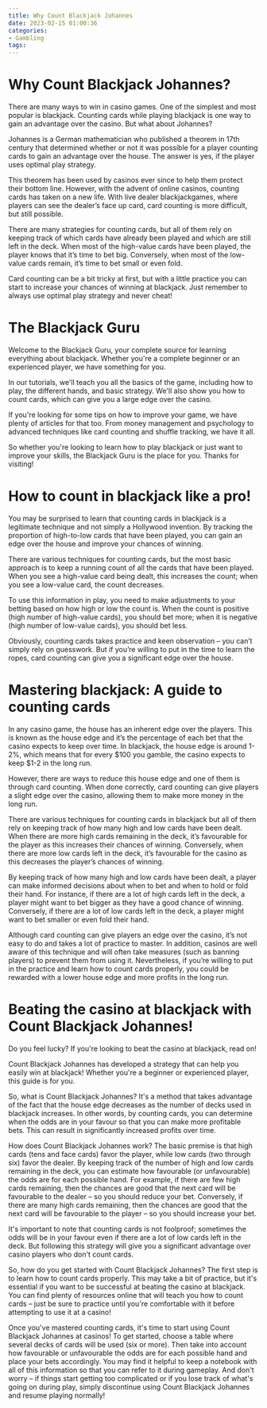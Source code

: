 ```yaml
---
title: Why Count Blackjack Johannes
date: 2023-02-15 01:00:36
categories:
- Gambling
tags:
---
```



#  Why Count Blackjack Johannes?

There are many ways to win in casino games. One of the simplest and most popular is blackjack. Counting cards while playing blackjack is one way to gain an advantage over the casino. But what about Johannes?

Johannes is a German mathematician who published a theorem in 17th century that determined whether or not it was possible for a player counting cards to gain an advantage over the house. The answer is yes, if the player uses optimal play strategy.

This theorem has been used by casinos ever since to help them protect their bottom line. However, with the advent of online casinos, counting cards has taken on a new life. With live dealer blackjackgames, where players can see the dealer’s face up card, card counting is more difficult, but still possible.

There are many strategies for counting cards, but all of them rely on keeping track of which cards have already been played and which are still left in the deck. When most of the high-value cards have been played, the player knows that it’s time to bet big. Conversely, when most of the low-value cards remain, it’s time to bet small or even fold.

Card counting can be a bit tricky at first, but with a little practice you can start to increase your chances of winning at blackjack. Just remember to always use optimal play strategy and never cheat!

#  The Blackjack Guru

Welcome to the Blackjack Guru, your complete source for learning everything about blackjack. Whether you're a complete beginner or an experienced player, we have something for you.

In our tutorials, we'll teach you all the basics of the game, including how to play, the different hands, and basic strategy. We'll also show you how to count cards, which can give you a large edge over the casino.

If you're looking for some tips on how to improve your game, we have plenty of articles for that too. From money management and psychology to advanced techniques like card counting and shuffle tracking, we have it all.

So whether you're looking to learn how to play blackjack or just want to improve your skills, the Blackjack Guru is the place for you. Thanks for visiting!

#  How to count in blackjack like a pro!

You may be surprised to learn that counting cards in blackjack is a legitimate technique and not simply a Hollywood invention. By tracking the proportion of high-to-low cards that have been played, you can gain an edge over the house and improve your chances of winning.

There are various techniques for counting cards, but the most basic approach is to keep a running count of all the cards that have been played. When you see a high-value card being dealt, this increases the count; when you see a low-value card, the count decreases.

To use this information in play, you need to make adjustments to your betting based on how high or low the count is. When the count is positive (high number of high-value cards), you should bet more; when it is negative (high number of low-value cards), you should bet less.

Obviously, counting cards takes practice and keen observation – you can’t simply rely on guesswork. But if you’re willing to put in the time to learn the ropes, card counting can give you a significant edge over the house.

#  Mastering blackjack: A guide to counting cards

In any casino game, the house has an inherent edge over the players. This is known as the house edge and it’s the percentage of each bet that the casino expects to keep over time. In blackjack, the house edge is around 1-2%, which means that for every $100 you gamble, the casino expects to keep $1-2 in the long run.

However, there are ways to reduce this house edge and one of them is through card counting. When done correctly, card counting can give players a slight edge over the casino, allowing them to make more money in the long run.

There are various techniques for counting cards in blackjack but all of them rely on keeping track of how many high and low cards have been dealt. When there are more high cards remaining in the deck, it’s favourable for the player as this increases their chances of winning. Conversely, when there are more low cards left in the deck, it’s favourable for the casino as this decreases the player’s chances of winning.

By keeping track of how many high and low cards have been dealt, a player can make informed decisions about when to bet and when to hold or fold their hand. For instance, if there are a lot of high cards left in the deck, a player might want to bet bigger as they have a good chance of winning. Conversely, if there are a lot of low cards left in the deck, a player might want to bet smaller or even fold their hand.

Although card counting can give players an edge over the casino, it’s not easy to do and takes a lot of practice to master. In addition, casinos are well aware of this technique and will often take measures (such as banning players) to prevent them from using it. Nevertheless, if you’re willing to put in the practice and learn how to count cards properly, you could be rewarded with a lower house edge and more profits in the long run.

#  Beating the casino at blackjack with Count Blackjack Johannes!

Do you feel lucky? If you're looking to beat the casino at blackjack, read on!

Count Blackjack Johannes has developed a strategy that can help you easily win at blackjack! Whether you're a beginner or experienced player, this guide is for you.

So, what is Count Blackjack Johannes? It's a method that takes advantage of the fact that the house edge decreases as the number of decks used in blackjack increases. In other words, by counting cards, you can determine when the odds are in your favour so that you can make more profitable bets. This can result in significantly increased profits over time.

How does Count Blackjack Johannes work? The basic premise is that high cards (tens and face cards) favor the player, while low cards (two through six) favor the dealer. By keeping track of the number of high and low cards remaining in the deck, you can estimate how favourable (or unfavourable) the odds are for each possible hand. For example, if there are few high cards remaining, then the chances are good that the next card will be favourable to the dealer – so you should reduce your bet. Conversely, if there are many high cards remaining, then the chances are good that the next card will be favourable to the player – so you should increase your bet.

It's important to note that counting cards is not foolproof; sometimes the odds will be in your favour even if there are a lot of low cards left in the deck. But following this strategy will give you a significant advantage over casino players who don't count cards.

So, how do you get started with Count Blackjack Johannes? The first step is to learn how to count cards properly. This may take a bit of practice, but it's essential if you want to be successful at beating the casino at blackjack. You can find plenty of resources online that will teach you how to count cards – just be sure to practice until you're comfortable with it before attempting to use it at a casino!

Once you've mastered counting cards, it's time to start using Count Blackjack Johannes at casinos! To get started, choose a table where several decks of cards will be used (six or more). Then take into account how favourable or unfavourable the odds are for each possible hand and place your bets accordingly. You may find it helpful to keep a notebook with all of this information so that you can refer to it during gameplay. And don't worry – if things start getting too complicated or if you lose track of what's going on during play, simply discontinue using Count Blackjack Johannes and resume playing normally!